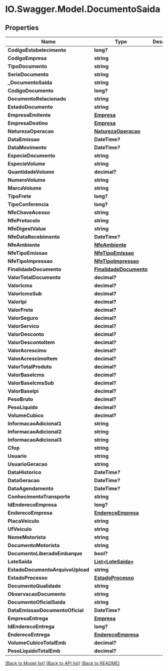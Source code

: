 # IO.Swagger.Model.DocumentoSaida
## Properties

Name | Type | Description | Notes
------------ | ------------- | ------------- | -------------
**CodigoEstabelecimento** | **long?** |  | [optional] 
**CodigoEmpresa** | **string** |  | [optional] 
**TipoDocumento** | **string** |  | [optional] 
**SerieDocumento** | **string** |  | [optional] 
**_DocumentoSaida** | **string** |  | [optional] 
**CodigoDocumento** | **long?** |  | [optional] 
**DocumentoRelacionado** | **string** |  | [optional] 
**EstadoDocumento** | **string** |  | [optional] 
**EmpresaEmitente** | [**Empresa**](Empresa.md) |  | [optional] 
**EmpresaDestino** | [**Empresa**](Empresa.md) |  | [optional] 
**NaturezaOperacao** | [**NaturezaOperacao**](NaturezaOperacao.md) |  | 
**DataEmissao** | **DateTime?** |  | [optional] 
**DataMovimento** | **DateTime?** |  | [optional] 
**EspecieDocumento** | **string** |  | 
**EspecieVolume** | **string** |  | [optional] 
**QuantidadeVolume** | **decimal?** |  | [optional] 
**NumeroVolume** | **string** |  | [optional] 
**MarcaVolume** | **string** |  | [optional] 
**TipoFrete** | **long?** |  | [optional] 
**TipoConferencia** | **long?** |  | [optional] 
**NfeChaveAcesso** | **string** |  | [optional] 
**NfeProtocolo** | **string** |  | [optional] 
**NfeDigestValue** | **string** |  | [optional] 
**NfeDataRecebimento** | **DateTime?** |  | [optional] 
**NfeAmbiente** | [**NfeAmbiente**](NfeAmbiente.md) |  | [optional] 
**NfeTipoEmissao** | [**NfeTipoEmissao**](NfeTipoEmissao.md) |  | [optional] 
**NfeTipoImpressao** | [**NfeTipoImpressao**](NfeTipoImpressao.md) |  | [optional] 
**FinalidadeDocumento** | [**FinalidadeDocumento**](FinalidadeDocumento.md) |  | [optional] 
**ValorTotalDocumento** | **decimal?** |  | [optional] 
**ValorIcms** | **decimal?** |  | [optional] 
**ValorIcmsSub** | **decimal?** |  | [optional] 
**ValorIpi** | **decimal?** |  | [optional] 
**ValorFrete** | **decimal?** |  | [optional] 
**ValorSeguro** | **decimal?** |  | [optional] 
**ValorServico** | **decimal?** |  | [optional] 
**ValorDesconto** | **decimal?** |  | [optional] 
**ValorDescontoItem** | **decimal?** |  | [optional] 
**ValorAcrescimo** | **decimal?** |  | [optional] 
**ValorAcrescimoItem** | **decimal?** |  | [optional] 
**ValorTotalProduto** | **decimal?** |  | [optional] 
**ValorBaseIcms** | **decimal?** |  | [optional] 
**ValorBaseIcmsSub** | **decimal?** |  | [optional] 
**ValorBaseIpi** | **decimal?** |  | [optional] 
**PesoBruto** | **decimal?** |  | [optional] 
**PesoLiquido** | **decimal?** |  | [optional] 
**VolumeCubico** | **decimal?** |  | [optional] 
**InformacaoAdicional1** | **string** |  | [optional] 
**InformacaoAdicional2** | **string** |  | [optional] 
**InformacaoAdicional3** | **string** |  | [optional] 
**Cfop** | **string** |  | [optional] 
**Usuario** | **string** |  | [optional] 
**UsuarioGeracao** | **string** |  | [optional] 
**DataHistorico** | **DateTime?** |  | [optional] 
**DataGeracao** | **DateTime?** |  | [optional] 
**DataAgendamento** | **DateTime?** |  | [optional] 
**ConhecimentoTransporte** | **string** |  | [optional] 
**IdEnderecoEmpresa** | **long?** |  | [optional] 
**EnderecoEmpresa** | [**EnderecoEmpresa**](EnderecoEmpresa.md) |  | [optional] 
**PlacaVeiculo** | **string** |  | [optional] 
**UfVeiculo** | **string** |  | [optional] 
**NomeMotorista** | **string** |  | [optional] 
**DocumentoMotorista** | **string** |  | [optional] 
**DocumentoLiberadoEmbarque** | **bool?** |  | [optional] 
**LoteSaida** | [**List&lt;LoteSaida&gt;**](LoteSaida.md) |  | [optional] 
**EstadoDocumentoArquivoUpload** | **string** |  | [optional] 
**EstadoProcesso** | [**EstadoProcesso**](EstadoProcesso.md) |  | [optional] 
**DocumentoQualidade** | **string** |  | [optional] 
**ObservacaoDocumento** | **string** |  | [optional] 
**DocumentoOficialSaida** | **string** |  | [optional] 
**DataEmissaoDocumentoOficial** | **DateTime?** |  | [optional] 
**EmpresaEntrega** | [**Empresa**](Empresa.md) |  | [optional] 
**IdEnderecoEntrega** | **long?** |  | [optional] 
**EnderecoEntrega** | [**EnderecoEmpresa**](EnderecoEmpresa.md) |  | [optional] 
**VolumeCubicoTotalEmb** | **decimal?** |  | [optional] 
**PesoLiquidoTotalEmb** | **decimal?** |  | [optional] 

[[Back to Model list]](../README.md#documentation-for-models) [[Back to API list]](../README.md#documentation-for-api-endpoints) [[Back to README]](../README.md)

